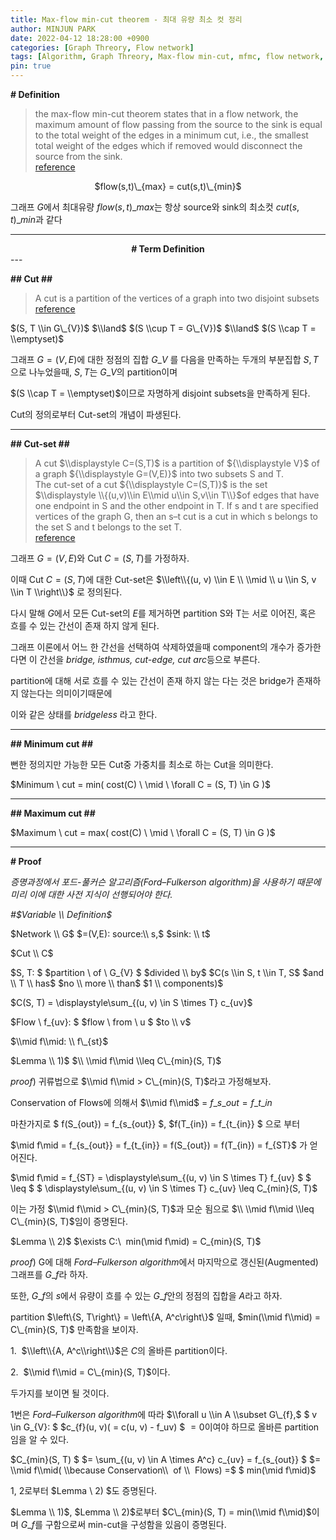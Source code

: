 ```yaml
---
title: Max-flow min-cut theorem - 최대 유량 최소 컷 정리
author: MINJUN PARK
date: 2022-04-12 18:28:00 +0900
categories: [Graph Threory, Flow network]
tags: [Algorithm, Graph Threory, Max-flow min-cut, mfmc, flow network, 네트워크 플로우]
pin: true
---
```


**\# Definition**

> the max-flow min-cut theorem states that in a flow network, the maximum amount of flow passing from the source to the sink is equal to the total weight of the edges in a minimum cut, i.e., the smallest total weight of the edges which if removed would disconnect the source from the sink.  
> [reference](https://en.wikipedia.org/wiki/Max-flow_min-cut_theorem#:~:text=In%20computer%20science%20and%20optimization,removed%20would%20disconnect%20the%20source)

<center>$flow(s,t)\_{max} = cut(s,t)\_{min}$</center>

그래프 $G$에서 최대유량 $flow(s,t)\_{max}$는 항상 source와 sink의 최소컷 $cut(s,t)\_{min}$과 같다​

---
<center><b># Term Definition</b></center>
---

**\#\# Cut \#\#**

> A cut is a partition of the vertices of a graph into two disjoint subsets  
> [reference](<https://en.wikipedia.org/wiki/Cut_(graph_theory)>)

$(S, T \\in G\_{V})$ $\\land$ $(S \\cup T = G\_{V})$ $\\land$ $(S \\cap T = \\emptyset)$

그래프 $G=(V, E)$에 대한 정점의 집합 $G\_{V}$ 를 다음을 만족하는 두개의 부분집합 $S, T$으로 나누었을때, 
$S, T$는 $G\_{V}$의 partition이며

$(S \\cap T = \\emptyset)$이므로 자명하게 disjoint subsets을 만족하게 된다.

Cut의 정의로부터 Cut-set의 개념이 파생된다.

---

**\#\# Cut-set \#\#**

> A cut $\\displaystyle C=(S,T)$ is a partition of ${\\displaystyle V}$ of a graph ${\\displaystyle G=(V,E)}$ into two subsets S and T.  
> The cut-set of a cut ${\\displaystyle C=(S,T)}$ is the set $\\displaystyle \\{(u,v)\\in E\\mid u\\in S,v\\in T\\}$of edges that have one endpoint in S and the other endpoint in T. If s and t are specified vertices of the graph G, then an s–t cut is a cut in which s belongs to the set S and t belongs to the set T.  
> [reference](<https://en.wikipedia.org/wiki/Cut_(graph_theory)>)

그래프 $G=(V, E)$와 Cut $C = (S, T)$를 가정하자.

이때 Cut $C = (S, T)$에 대한 Cut-set은 $\\left\\{(u, v) \\in E \\ \\mid \\ u \\in S, v \\in T \\right\\}$ 로 정의된다.

다시 말해 $G$에서 모든 Cut-set의 $E$를 제거하면 partition S와 T는 서로 이어진, 혹은 흐를 수 있는 간선이 존재 하지 않게 된다.

그래프 이론에서 어느 한 간선을 선택하여 삭제하였을때 component의 개수가 증가한다면 이 간선을 *bridge, isthmus, cut-edge, cut arc*등으로 부른다.

partition에 대해 서로 흐를 수 있는 간선이 존재 하지 않는 다는 것은 bridge가 존재하지 않는다는 의미이기때문에

이와 같은 상태를 _bridgeless_ 라고 한다.

---

**\#\# Minimum cut \#\#**

뻔한 정의지만 가능한 모든 Cut중 가중치를 최소로 하는 Cut을 의미한다.

$Minimum \\ cut $ $= min( cost(C) \\ \\mid \\ \\forall C = (S, T) \\in G )$

---

**\#\# Maximum cut \#\#**

$Maximum \\ cut $ $= max( cost(C) \\ \\mid \\ \\forall C = (S, T) \\in G )$

***

**\# Proof**

_증명과정에서 포드-풀커슨 알고리즘(Ford–Fulkerson algorithm)을 사용하기 때문에 미리 이에 대한 사전 지식이 선행되어야 한다._

_#$Variable \\ Definition$_

$Network \\ G$ $=(V,E): source:\\ s,$ $sink: \\ t$

$Cut \\ C$

$S, T: $ $partition \\ of \\ G\_{V} $ $divided \\ by$ $C(s \\in S, t \\in T, S$ $and \\ T \\ has$ $no \\ more \\ than$ $1 \\ components)$

$C(S, T) $ $= \\displaystyle\\sum\_{(u, v) \\in S \\times T} c\_{uv}$

$Flow \\ f\_{uv}: $ $flow \\ from \\ u $ $to \\ v$

$\\mid f\\mid: \\ f\_{st}$

$Lemma \\ 1)$ $\\ \\mid f\\mid \\leq C\_{min}(S, T)$

$proof)$ 귀류법으로 $\\mid f\\mid > C\_{min}(S, T)$라고 가정해보자.

Conservation of Flows에 의해서 $\\mid f\\mid$ = $f\_{s\_{out}} = f\_{t\_{in}}$

마찬가지로 $ f(S\_{out}) = f\_{s\_{out}} $, $f(T\_{in}) = f\_{t\_{in}} $ 으로 부터

$\\mid f\\mid = f\_{s\_{out}} $ $= f\_{t\_{in}} = f(S\_{out}) $ $= f(T\_{in}) = f\_{ST}$ 가 얻어진다.

$\\mid f\\mid = f\_{ST} $ $= \\displaystyle\\sum\_{(u, v) \\in S \\times T} f\_{uv} $ $ \\leq $ $ \\displaystyle\\sum\_{(u, v) \\in S \\times T} c\_{uv} \\leq C\_{min}(S, T)$

이는 가정 $\\mid f\\mid > C\_{min}(S, T)$과 모순 됨으로 $\\ \\mid f\\mid \\leq C\_{min}(S, T)$임이 증명된다.

$Lemma \\ 2)$ $\\exists C:\\  min(\\mid f\\mid) $ $= C\_{min}(S, T)$

$proof)$ G에 대해 *Ford–Fulkerson algorithm*에서 마지막으로 갱신된(Augmented) 그래프를 $G\_{f}$라 하자.

또한, $G\_{f}$의 $s$에서 유량이 흐를 수 있는 $G\_{f}$안의 정점의 집합을 $A$라고 하자.

partition $\\left\\{S, T\\right\\} $ $= \\left\\{A, A^c\\right\\}$ 일때, $min(\\mid f\\mid) = C\_{min}(S, T)$ 만족함을 보이자.

1.  $\\left\\{A, A^c\\right\\}$은 $C$의 올바른 partition이다.

2.  $\\mid f\\mid = C\_{min}(S, T)$이다.

두가지를 보이면 될 것이다.

1번은 *Ford–Fulkerson algorithm*에 따라 $\\forall u \\in A \\subset G\_{f},$ $ v \\in G\_{V}: $ $c\_{f}(u, v)( = c(u, v) - f\_uv) $ $= 0$이여야 하므로 올바른 partition임을 알 수 있다.

$C\_{min}(S, T) $ $= \\sum\_{(u, v) \\in A \\times A^c} c\_{uv} = f\_{s\_{out}} $ $= \\mid f\\mid( \\because Conservation\\  of \\  Flows) =$ $ min(\\mid f\\mid)$

1, 2로부터 $Lemma \\ 2) $도 증명된다.

$Lemma \\ 1)$, $Lemma \\ 2)$로부터 $C\_{min}(S, T) = min(\\mid f\\mid)$이며 $G\_{f}$를 구함으로써 min-cut을 구성함을 있음이 증명된다.
